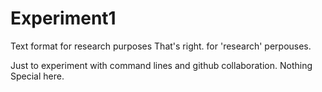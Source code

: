 # Experiment1
Text format for research purposes
That's right. for 'research' perpouses.

Just to experiment with command lines and github collaboration. Nothing Special here.
